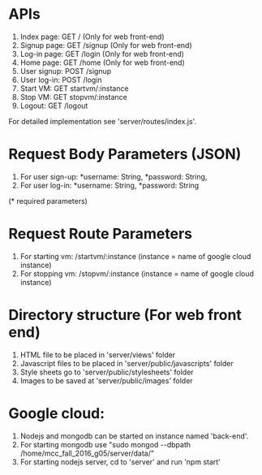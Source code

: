 # APIs
1. Index page: GET /          (Only for web front-end)
2. Signup page: GET /signup   (Only for web front-end)
3. Log-in page: GET /login    (Only for web front-end)
4. Home page: GET /home       (Only for web front-end)
5. User signup: POST /signup
6. User log-in: POST /login
7. Start VM: GET startvm/:instance
8. Stop VM: GET stopvm/:instance
9. Logout: GET /logout

For detailed implementation see 'server/routes/index.js'.

# Request Body Parameters (JSON)
1. For user sign-up:
  *username: String,
  *password: String,
2. For user log-in:
  *username: String,
  *password: String

(* required parameters)

# Request Route Parameters
1. For starting vm:
  /startvm/:instance  (instance = name of google cloud instance)
2. For stopping vm:
  /stopvm/:instance   (instance = name of google cloud instance)

# Directory structure (For web front end)
1. HTML file to be placed in 'server/views' folder
2. Javascript files to be placed in 'server/public/javascripts' folder
3. Style sheets go to 'server/public/stylesheets' folder
4. Images to be saved at 'server/public/images' folder

# Google cloud:
1. Nodejs and mongodb can be started on instance named 'back-end'.
2. For starting mongodb use "sudo mongod --dbpath /home/mcc_fall_2016_g05/server/data/"
3. For starting nodejs server, cd to 'server' and run 'npm start'
